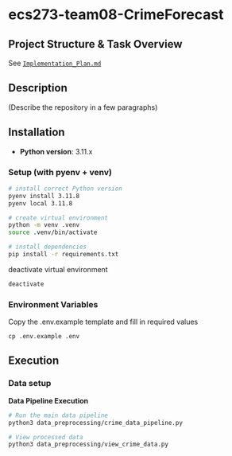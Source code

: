 # ecs273-team08-CrimeForecast

##  Project Structure & Task Overview
See [`Implementation_Plan.md` ](https://github.com/manami-bunbun/ecs273-team08-CrimeForecast/blob/main/Implementation_Plan.md)

## Description
(Describe the repository in a few paragraphs)


## Installation

- **Python version**: 3.11.x

### Setup (with pyenv + venv)

```zsh
# install correct Python version
pyenv install 3.11.8
pyenv local 3.11.8

# create virtual environment
python -m venv .venv
source .venv/bin/activate

# install dependencies
pip install -r requirements.txt
```

deactivate virtual environment
```zsh
deactivate
```

### Environment Variables
Copy the .env.example template and fill in required values 
```
cp .env.example .env
```



## Execution

### Data setup
**Data Pipeline Execution**
```zsh
# Run the main data pipeline
python3 data_preprocessing/crime_data_pipeline.py

# View processed data
python3 data_preprocessing/view_crime_data.py
```
